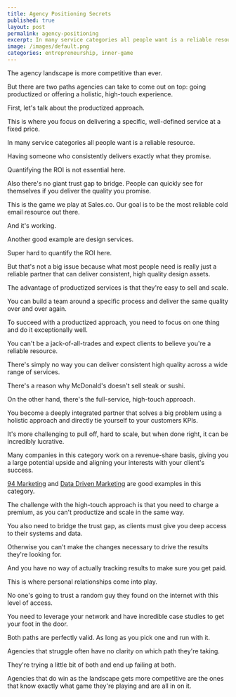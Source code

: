```yaml
---
title: Agency Positioning Secrets
published: true
layout: post
permalink: agency-positioning
excerpt: In many service categories all people want is a reliable resource.
image: /images/default.png
categories: entrepreneurship, inner-game
---
```


The agency landscape is more competitive than ever. 

But there are two paths agencies can take to come out on top: going productized or offering a holistic, high-touch experience. 

First, let's talk about the productized approach. 

This is where you focus on delivering a specific, well-defined service at a fixed price.

In many service categories all people want is a reliable resource.

Having someone who consistently delivers exactly what they promise. 

Quantifying the ROI is not essential here.

Also there's no giant trust gap to bridge. People can quickly see for themselves if you deliver the quality you promise.

This is the game we play at Sales.co. Our goal is to be the most reliable cold email resource out there.

And it's working.

Another good example are design services. 

Super hard to quantify the ROI here.

But that's not a big issue because what most people need is really just a reliable partner that can deliver consistent, high quality design assets.

The advantage of productized services is that they're easy to sell and scale.

You can build a team around a specific process and deliver the same quality over and over again.

To succeed with a productized approach, you need to focus on one thing and do it exceptionally well. 

You can't be a jack-of-all-trades and expect clients to believe you're a reliable resource.

There's simply no way you can deliver consistent high quality across a wide range of services.

There's a reason why McDonald's doesn't sell steak or sushi.

On the other hand, there's the full-service, high-touch approach.

You become a deeply integrated partner that solves a big problem using a holistic approach and directly tie yourself to your customers KPIs.

It's more challenging to pull off, hard to scale, but when done right, it can be incredibly lucrative. 

Many companies in this category work on a revenue-share basis, giving you a large potential upside and aligning your interests with your client's success.

[94 Marketing](https://www.ninetyfourmarketing.com/) and [Data Driven Marketing](https://datadrivenmarketing.co) are good examples in this category.

The challenge with the high-touch approach is that you need to charge a premium, as you can't productize and scale in the same way.

You also need to bridge the trust gap, as clients must give you deep access to their systems and data. 

Otherwise you can't make the changes necessary to drive the results they're looking for.

And you have no way of actually tracking results to make sure you get paid.

This is where personal relationships come into play. 

No one's going to trust a random guy they found on the internet with this level of access. 

You need to leverage your network and have incredible case studies to get your foot in the door.

Both paths are perfectly valid. As long as you pick one and run with it.

Agencies that struggle often have no clarity on which path they're taking.

They're trying a little bit of both and end up failing at both.

Agencies that do win as the landscape gets more competitive are the ones that know exactly what game they're playing and are all in on it.